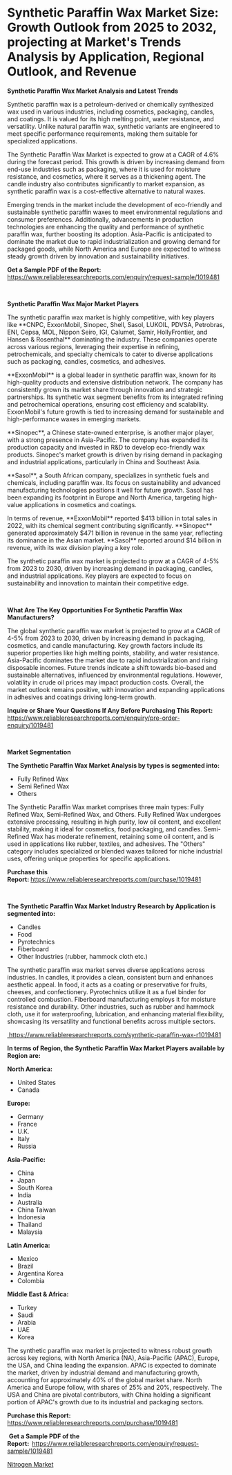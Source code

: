 <p><h1>Synthetic Paraffin Wax Market Size: Growth Outlook from 2025 to 2032, projecting at Market's Trends Analysis by Application, Regional Outlook, and Revenue</h1></p><p><strong>Synthetic Paraffin Wax Market Analysis and Latest Trends</strong></p>
<p><p>Synthetic paraffin wax is a petroleum-derived or chemically synthesized wax used in various industries, including cosmetics, packaging, candles, and coatings. It is valued for its high melting point, water resistance, and versatility. Unlike natural paraffin wax, synthetic variants are engineered to meet specific performance requirements, making them suitable for specialized applications.</p><p>The Synthetic Paraffin Wax Market is expected to grow at a CAGR of 4.6% during the forecast period. This growth is driven by increasing demand from end-use industries such as packaging, where it is used for moisture resistance, and cosmetics, where it serves as a thickening agent. The candle industry also contributes significantly to market expansion, as synthetic paraffin wax is a cost-effective alternative to natural waxes.</p><p>Emerging trends in the market include the development of eco-friendly and sustainable synthetic paraffin waxes to meet environmental regulations and consumer preferences. Additionally, advancements in production technologies are enhancing the quality and performance of synthetic paraffin wax, further boosting its adoption. Asia-Pacific is anticipated to dominate the market due to rapid industrialization and growing demand for packaged goods, while North America and Europe are expected to witness steady growth driven by innovation and sustainability initiatives.</p></p>
<p><strong>Get a Sample PDF of the Report:&nbsp;</strong> <a href="https://www.reliableresearchreports.com/enquiry/request-sample/1019481?utm_campaign=2189&utm_medium=2&utm_source=Github&utm_content=ia&utm_term=26012025&utm_id=synthetic-paraffin-wax">https://www.reliableresearchreports.com/enquiry/request-sample/1019481</a></p>
<p>&nbsp;</p>
<p><strong>Synthetic Paraffin Wax Major Market Players</strong></p>
<p><p>The synthetic paraffin wax market is highly competitive, with key players like **CNPC, ExxonMobil, Sinopec, Shell, Sasol, LUKOIL, PDVSA, Petrobras, ENI, Cepsa, MOL, Nippon Seiro, IGI, Calumet, Samir, HollyFrontier, and Hansen & Rosenthal** dominating the industry. These companies operate across various regions, leveraging their expertise in refining, petrochemicals, and specialty chemicals to cater to diverse applications such as packaging, candles, cosmetics, and adhesives.</p><p>**ExxonMobil** is a global leader in synthetic paraffin wax, known for its high-quality products and extensive distribution network. The company has consistently grown its market share through innovation and strategic partnerships. Its synthetic wax segment benefits from its integrated refining and petrochemical operations, ensuring cost efficiency and scalability. ExxonMobil's future growth is tied to increasing demand for sustainable and high-performance waxes in emerging markets.</p><p>**Sinopec**, a Chinese state-owned enterprise, is another major player, with a strong presence in Asia-Pacific. The company has expanded its production capacity and invested in R&D to develop eco-friendly wax products. Sinopec's market growth is driven by rising demand in packaging and industrial applications, particularly in China and Southeast Asia.</p><p>**Sasol**, a South African company, specializes in synthetic fuels and chemicals, including paraffin wax. Its focus on sustainability and advanced manufacturing technologies positions it well for future growth. Sasol has been expanding its footprint in Europe and North America, targeting high-value applications in cosmetics and coatings.</p><p>In terms of revenue, **ExxonMobil** reported $413 billion in total sales in 2022, with its chemical segment contributing significantly. **Sinopec** generated approximately $471 billion in revenue in the same year, reflecting its dominance in the Asian market. **Sasol** reported around $14 billion in revenue, with its wax division playing a key role.</p><p>The synthetic paraffin wax market is projected to grow at a CAGR of 4-5% from 2023 to 2030, driven by increasing demand in packaging, candles, and industrial applications. Key players are expected to focus on sustainability and innovation to maintain their competitive edge.</p></p>
<p>&nbsp;</p>
<p><strong>What Are The Key Opportunities For Synthetic Paraffin Wax Manufacturers?</strong></p>
<p><p>The global synthetic paraffin wax market is projected to grow at a CAGR of 4-5% from 2023 to 2030, driven by increasing demand in packaging, cosmetics, and candle manufacturing. Key growth factors include its superior properties like high melting points, stability, and water resistance. Asia-Pacific dominates the market due to rapid industrialization and rising disposable incomes. Future trends indicate a shift towards bio-based and sustainable alternatives, influenced by environmental regulations. However, volatility in crude oil prices may impact production costs. Overall, the market outlook remains positive, with innovation and expanding applications in adhesives and coatings driving long-term growth.</p></p>
<p><strong>Inquire or Share Your Questions If Any Before Purchasing This Report:</strong> <a href="https://www.reliableresearchreports.com/enquiry/pre-order-enquiry/1019481?utm_campaign=2189&utm_medium=2&utm_source=Github&utm_content=ia&utm_term=26012025&utm_id=synthetic-paraffin-wax">https://www.reliableresearchreports.com/enquiry/pre-order-enquiry/1019481</a></p>
<p>&nbsp;</p>
<p><strong>Market Segmentation</strong></p>
<p><strong>The Synthetic Paraffin Wax Market Analysis by types is segmented into:</strong></p>
<p><ul><li>Fully Refined Wax</li><li>Semi Refined Wax</li><li>Others</li></ul></p>
<p><p>The Synthetic Paraffin Wax market comprises three main types: Fully Refined Wax, Semi-Refined Wax, and Others. Fully Refined Wax undergoes extensive processing, resulting in high purity, low oil content, and excellent stability, making it ideal for cosmetics, food packaging, and candles. Semi-Refined Wax has moderate refinement, retaining some oil content, and is used in applications like rubber, textiles, and adhesives. The "Others" category includes specialized or blended waxes tailored for niche industrial uses, offering unique properties for specific applications.</p></p>
<p><strong>Purchase this Report:&nbsp;</strong><a href="https://www.reliableresearchreports.com/purchase/1019481?utm_campaign=2189&utm_medium=2&utm_source=Github&utm_content=ia&utm_term=26012025&utm_id=synthetic-paraffin-wax">https://www.reliableresearchreports.com/purchase/1019481</a></p>
<p>&nbsp;</p>
<p><strong>The Synthetic Paraffin Wax Market Industry Research by Application is segmented into:</strong></p>
<p><ul><li>Candles</li><li>Food</li><li>Pyrotechnics</li><li>Fiberboard</li><li>Other Industries (rubber, hammock cloth etc.)</li></ul></p>
<p><p>The synthetic paraffin wax market serves diverse applications across industries. In candles, it provides a clean, consistent burn and enhances aesthetic appeal. In food, it acts as a coating or preservative for fruits, cheeses, and confectionery. Pyrotechnics utilize it as a fuel binder for controlled combustion. Fiberboard manufacturing employs it for moisture resistance and durability. Other industries, such as rubber and hammock cloth, use it for waterproofing, lubrication, and enhancing material flexibility, showcasing its versatility and functional benefits across multiple sectors.</p></p>
<p><a href="https://www.reliableresearchreports.com/synthetic-paraffin-wax-r1019481?utm_campaign=2189&utm_medium=2&utm_source=Github&utm_content=ia&utm_term=26012025&utm_id=synthetic-paraffin-wax">&nbsp;https://www.reliableresearchreports.com/synthetic-paraffin-wax-r1019481</a></p>
<p><strong>In terms of Region, the Synthetic Paraffin Wax Market Players available by Region are:</strong></p>
<p>
    <p> <strong> North America: </strong>
        <ul>
            <li>United States</li>
            <li>Canada</li>
        </ul>
        </p> 
    <p> <strong> Europe: </strong>
        <ul>
            <li>Germany</li>
            <li>France</li>
            <li>U.K.</li>
            <li>Italy</li>
            <li>Russia</li>
        </ul>
        </p> 
    <p> <strong> Asia-Pacific: </strong>
        <ul>
            <li>China</li>
            <li>Japan</li>
            <li>South Korea</li>
            <li>India</li>
            <li>Australia</li>
            <li>China Taiwan</li>
            <li>Indonesia</li>
            <li>Thailand</li>
            <li>Malaysia</li>
        </ul>
        </p> 
    <p> <strong> Latin America: </strong>
        <ul>
            <li>Mexico</li>
            <li>Brazil</li>
            <li>Argentina Korea</li>
            <li>Colombia</li>
        </ul>
        </p> 
    <p> <strong> Middle East & Africa: </strong>
        <ul>
            <li>Turkey</li>
            <li>Saudi</li>
            <li>Arabia</li>
            <li>UAE</li>
            <li>Korea</li>
        </ul>
    </p>
    </p>
<p><p>The synthetic paraffin wax market is projected to witness robust growth across key regions, with North America (NA), Asia-Pacific (APAC), Europe, the USA, and China leading the expansion. APAC is expected to dominate the market, driven by industrial demand and manufacturing growth, accounting for approximately 40% of the global market share. North America and Europe follow, with shares of 25% and 20%, respectively. The USA and China are pivotal contributors, with China holding a significant portion of APAC's growth due to its industrial and packaging sectors.</p></p>
<p><strong>Purchase this Report: </strong><a href="https://www.reliableresearchreports.com/purchase/1019481?utm_campaign=2189&utm_medium=2&utm_source=Github&utm_content=ia&utm_term=26012025&utm_id=synthetic-paraffin-wax">https://www.reliableresearchreports.com/purchase/1019481</a></p>
<p>&nbsp;<strong>Get a Sample PDF of the Report:&nbsp;&nbsp;</strong><a href="https://www.reliableresearchreports.com/enquiry/request-sample/1019481?utm_campaign=2189&utm_medium=2&utm_source=Github&utm_content=ia&utm_term=26012025&utm_id=synthetic-paraffin-wax">https://www.reliableresearchreports.com/enquiry/request-sample/1019481</a></p>
<p><strong></strong></p>
<p><p><a href="https://github.com/FlorianWolf90/Market-Research-Report-List-1/blob/main/nitrogen-market.md?utm_campaign=2189&utm_medium=2&utm_source=Github&utm_content=ia&utm_term=26012025&utm_id=synthetic-paraffin-wax">Nitrogen Market</a></p></p>